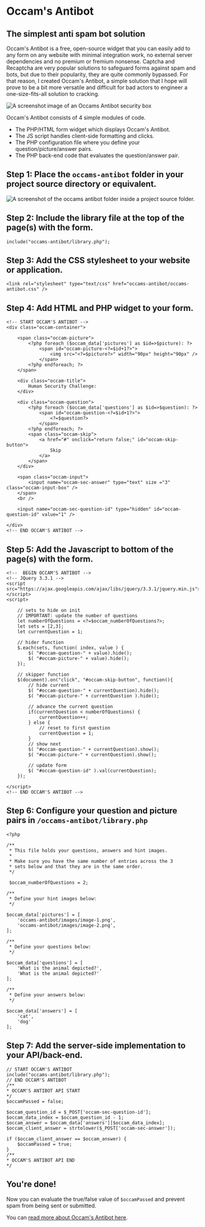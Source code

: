 # Occam's Antibot
## The simplest anti spam bot solution

Occam's Antibot is a free, open-source widget that you can easily add to any form on any website with minimal integration work, no external server dependencies and no premium or fremium nonsense. Captcha and Recaptcha are very popular solutions to safeguard forms against spam and bots, but due to their popularity, they are quite commonly bypassed. For that reason, I created Occam's Antibot, a simple solution that I hope will prove to be a bit more versatile and difficult for bad actors to engineer a one-size-fits-all solution to cracking.

![A screenshot image of an Occams Antibot security box](http://aimdiab.com/web-design-portfolio/occams-antibot/images/occams-antibot-screenshot-1.png)

Occam's Antibot consists of 4 simple modules of code.

- The PHP/HTML form widget which displays Occam's Antibot.
- The JS script handles client-side formatting and clicks.
- The PHP configuration file where you define your question/picture/answer pairs.
- The PHP back-end code that evaluates the question/answer pair.

## Step 1: Place the `occams-antibot` folder in your project source directory or equivalent.

![A screenshot of the occams antibot folder inside a project source folder.](http://www.aimdiab.com/web-design-portfolio/occams-antibot/images/project-filesystem-example.png)

## Step 2: Include the library file at the top of the page(s) with the form.

```include("occams-antibot/library.php");```

## Step 3: Add the CSS stylesheet to your website or application.

```<link rel="stylesheet" type="text/css" href="occams-antibot/occams-antibot.css" />```

## Step 4: Add HTML and PHP widget to your form.

```
<!-- START OCCAM'S ANTIBOT -->
<div class="occam-container">

    <span class="occam-picture">
        <?php foreach ($occam_data['pictures'] as $id=>$picture): ?>
            <span id="occam-picture-<?=$id+1?>">
                <img src="<?=$picture?>" width="90px" height="90px" />
            </span>
        <?php endforeach; ?>
    </span>

    <div class="occam-title">
        Human Security Challenge:
    </div>

    <div class="occam-question">
        <?php foreach ($occam_data['questions'] as $id=>$question): ?>
            <span id="occam-question-<?=$id+1?>">
                <?=$question?>
            </span>
        <?php endforeach; ?>
        <span class="occam-skip">
            <a href="#" onclick="return false;" id="occam-skip-button">
                Skip
            </a>
        </span>
    </div>

    <span class="occam-input">
        <input name="occam-sec-answer" type="text" size ="3" class="occam-input-box" />
    </span>
    <br />

    <input name="occam-sec-question-id" type="hidden" id="occam-question-id" value="1" />

</div>
<!-- END OCCAM'S ANTIBOT -->
```

## Step 5: Add the Javascript to bottom of the page(s) with the form.


```
<!--  BEGIN OCCAM'S ANTIBOT -->
<!-- JQuery 3.3.1 -->
<script src="https://ajax.googleapis.com/ajax/libs/jquery/3.3.1/jquery.min.js"></script>
<script>

    // sets to hide on init
    // IMPORTANT: update the number of questions
    let numberOfQuestions = <?=$occam_numberOfQuestions?>;
    let sets = [2,3];
    let currentQuestion = 1;

    // hider function
    $.each(sets, function( index, value ) {
        $( "#occam-question-" + value).hide();
        $( "#occam-picture-" + value).hide();
    });

    // skipper function
    $(document).on("click", "#occam-skip-button", function(){
        // hide current
        $( "#occam-question-" + currentQuestion).hide();
        $( "#occam-picture-" + currentQuestion ).hide();
        
        // advance the current question
        if(currentQuestion < numberOfQuestions) {
            currentQuestion++;
        } else {
            // reset to first question
            currentQuestion = 1;
        }
        // show next
        $( "#occam-question-" + currentQuestion).show();
        $( "#occam-picture-" + currentQuestion).show();

        // update form
        $( "#occam-question-id" ).val(currentQuestion);
    });

</script>
<!-- END OCCAM'S ANTIBOT -->
```

## Step 6: Configure your question and picture pairs in `/occams-antibot/library.php`

```
<?php

/**
 * This file holds your questions, answers and hint images.
 * 
 * Make sure you have the same number of entries across the 3
 * sets below and that they are in the same order.
 */

 $occam_numberOfQuestions = 2;

/**
 * Define your hint images below:
 */

$occam_data['pictures'] = [
    'occams-antibot/images/image-1.png',
    'occams-antibot/images/image-2.png',
];

/**
 * Define your questions below:
 */

$occam_data['questions'] = [
    'What is the animal depicted?',
    'What is the animal depicted?'
];

/**
 * Define your answers below:
 */

$occam_data['answers'] = [
    'cat',
    'dog'
];
```

## Step 7: Add the server-side implementation to your API/back-end.

```
// START OCCAM'S ANTIBOT
include("occams-antibot/library.php");
// END OCCAM'S ANTIBOT
/**
* OCCAM'S ANTIBOT API START
*/ 
$occamPassed = false;

$occam_question_id = $_POST['occam-sec-question-id'];
$occam_data_index = $occam_question_id - 1;
$occam_answer = $occam_data['answers'][$occam_data_index];
$occam_client_answer = strtolower($_POST['occam-sec-answer']);

if ($occam_client_answer == $occam_answer) {
    $occamPassed = true;
}
/**
* OCCAM'S ANTIBOT API END
*/ 
```

## You're done! 
Now you can evaluate the true/false value of `$occamPassed` and prevent spam from being sent or submitted.

You can [read more about Occam's Antibot here](http://aimdiab.com/web-design-portfolio/occams-antibot/).